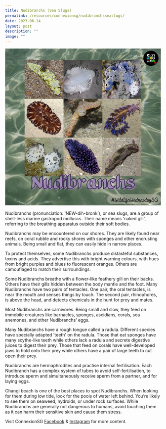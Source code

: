 ```yaml
---
title: Nudibranchs (Sea Slugs)
permalink: /resources/connexionsg/nudibranchsseaslugs/
date: 2023-06-14
layout: post
description: ""
image: ""
---
```

![](/images/connexionsg/2023/nudibranchs.PNG)

Nudibranchs (pronunciation: ‘NEW-dih-bronk’), or sea slugs, are a group of shell-less marine gastropod molluscs. Their name means 'naked gill', referring to the breathing apparatus outside their soft bodies.

Nudibranchs may be encountered on our shores. They are likely found near reefs, on coral rubble and rocky shores with sponges and other encrusting animals. Being small and flat, they can easily hide in narrow places.

To protect themselves, some Nudibranchs produce distasteful substances, toxins and acids. They advertise this with bright warning colours, with hues from bright purples and blues to fluorescent oranges. Others are camouflaged to match their surroundings.

Some Nudibranchs breathe with a flower-like feathery gill on their backs. Others have their gills hidden between the body mantle and the foot. Many Nudibranchs have two pairs of tentacles. One pair, the oral tentacles, is near the mouth and senses things by touch. The second pair, rhinophores, is above the head, and detects chemicals in the hunt for prey and mates.

Most Nudibranchs are carnivores. Being small and slow, they feed on immobile creatures like barnacles, sponges, ascidians, corals, sea anemones, and other Nudibranchs’ eggs.

Many Nudibranchs have a rough tongue called a radula. Different species have specially adapted 'teeth' on the radula. Those that eat sponges have many scythe-like teeth while others lack a radula and secrete digestive juices to digest their prey. Those that feed on corals have well-developed jaws to hold onto their prey while others have a pair of large teeth to cut open their prey.

Nudibranchs are hermaphrodites and practise internal fertilisation. Each Nudibranch has a complex system of tubes to avoid self-fertilisation, to introduce sperm and simultaneously receive sperm from a partner, and for laying eggs.

Changi beach is one of the best places to spot Nudibranchs. When looking for them during low tide, look for the pools of water left behind. You’re likely to see them on seaweed, hydroids, or under rock surfaces. While Nudibranchs are generally not dangerous to humans, avoid touching them as it can harm their sensitive skin and cause them stress.

Visit ConnexionSG <a target="_blank" href="https://www.facebook.com/ConnexionSG">Facebook</a> &amp; <a target="_blank" href="https://www.instagram.com/connexionsg/">Instagram</a> for more content.